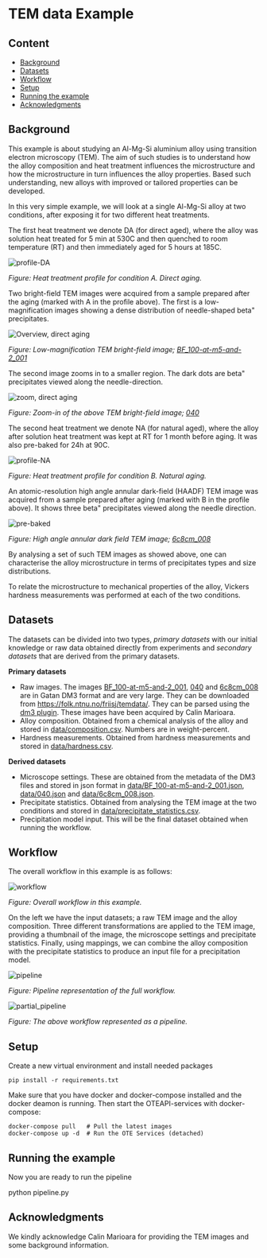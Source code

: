 TEM data Example
================

Content
-------
- [Background](#background)
- [Datasets](#datasets)
- [Workflow](#workflow)
- [Setup](#setup)
- [Running the example](#running-the-example)
- [Acknowledgments](#acknowledgments)


Background
----------
This example is about studying an Al-Mg-Si aluminium alloy using
transition electron microscopy (TEM).  The aim of such studies is to
understand how the alloy composition and heat treatment influences the
microstructure and how the microstructure in turn influences the alloy
properties.  Based such understanding, new alloys with improved or
tailored properties can be developed.

In this very simple example, we will look at a single Al-Mg-Si alloy
at two conditions, after exposing it for two different heat treatments.

The first heat treatment we denote DA (for direct aged), where the
alloy was solution heat treated for 5 min at 530C and then quenched to
room temperature (RT) and then immediately aged for 5 hours at 185C.

![profile-DA](figs/profile-DA.svg)

*Figure: Heat treatment profile for condition A.  Direct aging.*

Two bright-field TEM images were acquired from a sample prepared after
the aging (marked with A in the profile above).  The first is a
low-magnification images showing a dense distribution of needle-shaped
beta" precipitates.

![Overview, direct aging](figs/BF_100-at-m5-and-2_001.png)

*Figure: Low-magnification TEM bright-field image; [BF_100-at-m5-and-2_001]*

The second image zooms in to a smaller region.  The dark dots are
beta" precipitates viewed along the needle-direction.

![zoom, direct aging](figs/040.png)

*Figure: Zoom-in of the above TEM bright-field image; [040]*

The second heat treatment we denote NA (for natural aged), where the
alloy after solution heat treatment was kept at RT for 1 month before
aging.  It was also pre-baked for 24h at 90C.

![profile-NA](figs/profile-NA.svg)

*Figure: Heat treatment profile for condition B.  Natural aging.*

An atomic-resolution high angle annular dark-field (HAADF) TEM image
was acquired from a sample prepared after aging (marked with B in the
profile above).  It shows three beta" precipitates viewed along the
needle direction.

![pre-baked](figs/6c8cm_008.png)

*Figure: High angle annular dark field TEM image; [6c8cm_008]*

By analysing a set of such TEM images as showed above, one can
characterise the alloy microstructure in terms of precipitates types
and size distributions.

To relate the microstructure to mechanical properties of the alloy,
Vickers hardness measurements was performed at each of the two
conditions.


Datasets
--------
The datasets can be divided into two types, *primary datasets* with our
initial knowledge or raw data obtained directly from experiments and
*secondary datasets* that are derived from the primary datasets.

**Primary datasets**
- Raw images.  The images [BF_100-at-m5-and-2_001], [040] and [6c8cm_008]
  are in Gatan DM3 format and are very large.  They can be downloaded from
  https://folk.ntnu.no/friisj/temdata/.  They can be parsed using the
  [dm3 plugin].  These images have been acquired by Calin Marioara.
- Alloy composition.  Obtained from a chemical analysis of the alloy and
  stored in [data/composition.csv].  Numbers are in weight-percent.
- Hardness measurements.  Obtained from hardness measurements and stored
  in [data/hardness.csv].

**Derived datasets**
- Microscope settings. These are obtained from the metadata of the DM3 files
  and stored in json format in [data/BF_100-at-m5-and-2_001.json],
  [data/040.json] and [data/6c8cm_008.json].
- Precipitate statistics.  Obtained from analysing the TEM image at the two
  conditions and stored in [data/precipitate_statistics.csv].
- Precipitation model input.  This will be the final dataset obtained when
  running the workflow.


Workflow
--------
The overall workflow in this example is as follows:

![workflow](figs/workflow.svg)

*Figure: Overall workflow in this example.*

On the left we have the input datasets; a raw TEM image and the alloy
composition.  Three different transformations are applied to the TEM
image, providing a thumbnail of the image, the microscope settings and
precipitate statistics.  Finally, using mappings, we can combine the
alloy composition with the precipitate statistics to produce an input
file for a precipitation model.



![pipeline](figs/pipeline.svg)

*Figure: Pipeline representation of the full workflow.*

![partial_pipeline](figs/temimage-partial-pipeline.svg)

*Figure: The above workflow represented as a pipeline.*


Setup
-----
Create a new virtual environment and install needed packages

    pip install -r requirements.txt

Make sure that you have docker and docker-compose installed and the
docker deamon is running.  Then start the OTEAPI-services with
docker-compose:

    docker-compose pull   # Pull the latest images
    docker-compose up -d  # Run the OTE Services (detached)


Running the example
-------------------
Now you are ready to run the pipeline

   python pipeline.py


Acknowledgments
---------------
We kindly acknowledge Calin Marioara for providing the TEM images and
some background information.



[BF_100-at-m5-and-2_001]: https://folk.ntnu.no/friisj/temdata/BF_100-at-m5-and-2_001.dm3
[040]: https://folk.ntnu.no/friisj/temdata/040.dm3
[6c8cm_008]: https://folk.ntnu.no/friisj/temdata/6c8cm_008.dm3
[oteapi-services]: https://github.com/EMMC-ASBL/oteapi-services

[dm3 plugin]: plugins/dm3.py
[data/composition.csv]: data/composition.csv
[data/precipitate_statistics.csv]: data/precipitate_statistics.csv
[data/hardness.csv]: data/hardness.csv
[data/BF_100-at-m5-and-2_001.json]: data/BF_100-at-m5-and-2_001.json
[data/040.json]: data/040.json
[data/6c8cm_008.json]: data/6c8cm_008.json
